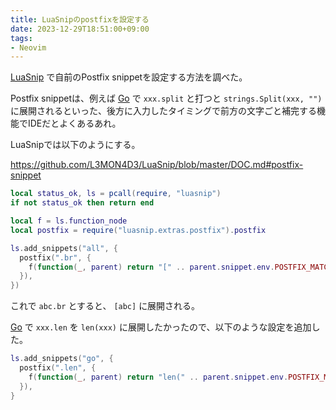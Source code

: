 ```yaml
---
title: LuaSnipのpostfixを設定する
date: 2023-12-29T18:51:00+09:00
tags:
- Neovim
---
```


[LuaSnip](note/LuaSnip.md) で自前のPostfix snippetを設定する方法を調べた。

Postfix snippetは、例えば [Go](note/Go.md) で `xxx.split` と打つと `strings.Split(xxx, "")` に展開されるといった、後方に入力したタイミングで前方の文字ごと補完する機能でIDEだとよくあるあれ。

LuaSnipでは以下のようにする。

https://github.com/L3MON4D3/LuaSnip/blob/master/DOC.md#postfix-snippet

````lua
local status_ok, ls = pcall(require, "luasnip")
if not status_ok then return end

local f = ls.function_node
local postfix = require("luasnip.extras.postfix").postfix

ls.add_snippets("all", {
  postfix(".br", {
    f(function(_, parent) return "[" .. parent.snippet.env.POSTFIX_MATCH .. "]" end, {}),
  }),
})
````

これで `abc.br` とすると、 `[abc]` に展開される。

[Go](note/Go.md) で `xxx.len` を `len(xxx)` に展開したかったので、以下のような設定を追加した。

````lua
ls.add_snippets("go", {
  postfix(".len", {
    f(function(_, parent) return "len(" .. parent.snippet.env.POSTFIX_MATCH .. ")" end, {}),
  }),
}
````
